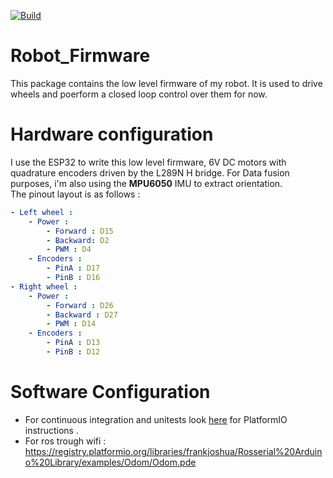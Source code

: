 [![Build](https://github.com/aubino/Robot_Firmware/actions/workflows/pio_ci.yml/badge.svg)](https://github.com/aubino/Robot_Firmware/actions/workflows/pio_ci.yml)

# Robot_Firmware
This package contains the low level firmware of my robot. 
It is used to drive wheels and poerform a closed loop control over them for now. 

# Hardware configuration 
I use the ESP32 to write this low level firmware, 6V DC motors with quadrature encoders driven by the L289N  H bridge. For Data fusion purposes, i'm also using the __MPU6050__ IMU to extract orientation.  
The pinout layout is as follows : 
```yaml
- Left wheel : 
    - Power : 
        - Forward : D15
        - Backward: D2
        - PWM : D4
    - Encoders : 
        - PinA : D17
        - PinB : D16
- Right wheel : 
    - Power : 
        - Forward : D26
        - Backward : D27 
        - PWM : D14
    - Encoders : 
        - PinA : D13
        - PinB : D12
```

# Software Configuration 
- For continuous integration and unitests look [here](https://piolabs.com/blog/insights/unit-testing-part-1.html) for PlatformIO instructions . 
- For ros trough wifi : https://registry.platformio.org/libraries/frankjoshua/Rosserial%20Arduino%20Library/examples/Odom/Odom.pde

